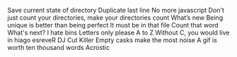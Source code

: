 Save current state of directory
Duplicate last line
No more javascript
Don't just count your directories, make your directories count
What’s new
 Being unique is better than being perfect
 It must be in that file
Count that word
What's next?
I hate bins
Letters only please
A to Z
Without C, you would live in hiago
esreveR
DJ Cut Killer
Empty casks make the most noise
A gif is worth ten thousand words
Acrostic
